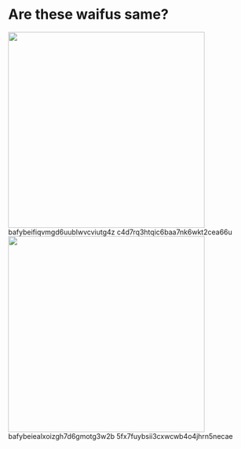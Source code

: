 # Are these waifus same?

<div grid="~ cols-2 gap-2" m="t-2">
<div>

  <div>
    <img border="rounded" src="/bafybeifiqvmgd6uublwvcviutg4zc4d7rq3htqic6baa7nk6wkt2cea66u.png" width="400">
    bafybeifiqvmgd6uublwvcviutg4z
    c4d7rq3htqic6baa7nk6wkt2cea66u
  </div>

</div>

  <div>
    <img border="rounded" src="/bafybeiealxoizgh7d6gmotg3w2b5fx7fuybsii3cxwcwb4o4jhrn5necae.png" width="400">
    bafybeiealxoizgh7d6gmotg3w2b
    5fx7fuybsii3cxwcwb4o4jhrn5necae
  </div>
</div>

